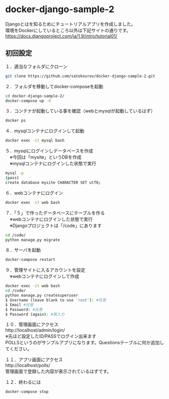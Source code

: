 # docker-django-sample-2
Djangoとはを知るためにチュートリアルアプリを作成しました。  
環境をDockerにしているところ以外は下記サイトの通りです。  
https://docs.djangoproject.com/ja/1.9/intro/tutorial01/

## 初回設定
１．適当なフォルダにクローン
```bash
git clone https://github.com/satokourov/docker-django-sample-2.git
```

２．フォルダを移動してdocker-composeを起動
```bash
cd docker-django-sample-2/
docker-compose up -d
```

３．コンテナが起動している事を確認（webとmysqlが起動しているはず）
```bash
docker ps
```

４．mysqlコンテナにログインして起動
```bash
docker exec -it mysql bash
```

５．mysqlにログインしデータベースを作成  
　※今回は「mysite」というDBを作成  
　※mysqlコンテナにログインした状態で実行
```bash
mysql -p
(pass)
create database mysite CHARACTER SET utf8;
```

６．webコンテナにログイン
```bash
docker exec -it web bash
```

７．「５」で作ったデータベースにテーブルを作る  
　※webコンテナにログインした状態で実行  
　※Djangoプロジェクトは「/code」にあります  
```bash
cd /code/
python manage.py migrate
```

８．サーバを起動  
```bash
docker-compose restart
```

９．管理サイトに入るアカウントを設定  
　※webコンテナにログインして作成
```bash
docker exec -it web bash
cd /code/ 
python manage.py createsuperuser
$ Username (leave blank to use 'root'): #任意
$ Email #任意
$ Password: #任意
$ Password (again): #再入力
```

１０．管理画面にアクセス  
http://localhost/admin/login/  
※先ほど設定したID/PASSでログイン出来ます  
POLLSというのがサンプルアプリになります。Questionsテーブルに何か追加してください。

１１．アプリ画面にアクセス  
http://localhost/polls/  
管理画面で登録した内容が表示されているはずです。

１２．終わるには  
```bash
docker-compose stop
```
